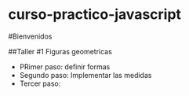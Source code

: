 # curso-practico-javascript
#Bienvenidos

##Taller #1 Figuras geometricas

- PRimer paso: definir formas
- Segundo paso: Implementar las medidas
- Tercer paso: 